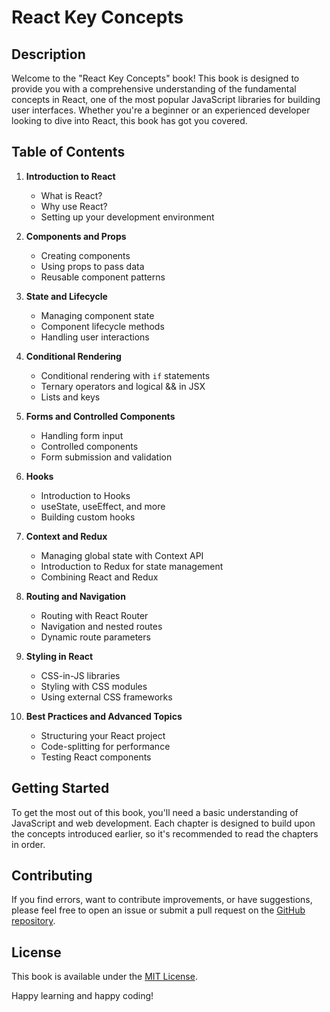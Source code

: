 # React Key Concepts

## Description

Welcome to the "React Key Concepts" book! This book is designed to provide you with a comprehensive understanding of the fundamental concepts in React, one of the most popular JavaScript libraries for building user interfaces. Whether you're a beginner or an experienced developer looking to dive into React, this book has got you covered.

## Table of Contents

1. **Introduction to React**
   - What is React?
   - Why use React?
   - Setting up your development environment

2. **Components and Props**
   - Creating components
   - Using props to pass data
   - Reusable component patterns

3. **State and Lifecycle**
   - Managing component state
   - Component lifecycle methods
   - Handling user interactions

4. **Conditional Rendering**
   - Conditional rendering with `if` statements
   - Ternary operators and logical && in JSX
   - Lists and keys

5. **Forms and Controlled Components**
   - Handling form input
   - Controlled components
   - Form submission and validation

6. **Hooks**
   - Introduction to Hooks
   - useState, useEffect, and more
   - Building custom hooks

7. **Context and Redux**
   - Managing global state with Context API
   - Introduction to Redux for state management
   - Combining React and Redux

8. **Routing and Navigation**
   - Routing with React Router
   - Navigation and nested routes
   - Dynamic route parameters

9. **Styling in React**
   - CSS-in-JS libraries
   - Styling with CSS modules
   - Using external CSS frameworks

10. **Best Practices and Advanced Topics**
    - Structuring your React project
    - Code-splitting for performance
    - Testing React components

## Getting Started

To get the most out of this book, you'll need a basic understanding of JavaScript and web development. Each chapter is designed to build upon the concepts introduced earlier, so it's recommended to read the chapters in order.

## Contributing

If you find errors, want to contribute improvements, or have suggestions, please feel free to open an issue or submit a pull request on the [GitHub repository](https://github.com/your-repo/react-key-concepts).

## License

This book is available under the [MIT License](LICENSE).

Happy learning and happy coding!